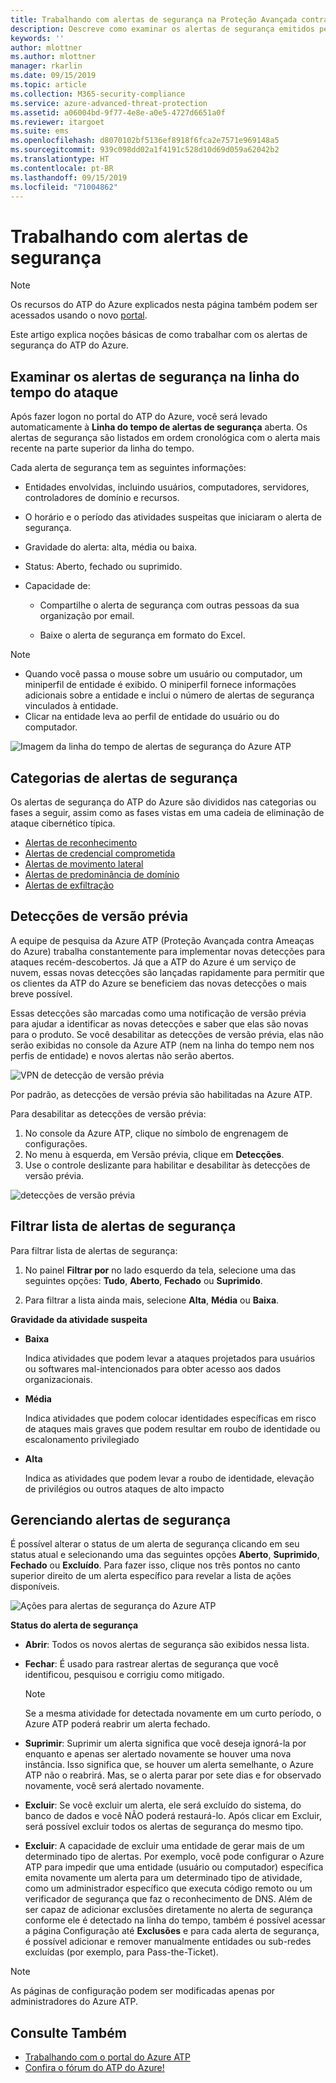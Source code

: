 ```yaml
---
title: Trabalhando com alertas de segurança na Proteção Avançada contra Ameaças do Azure | Microsoft Docs
description: Descreve como examinar os alertas de segurança emitidos pelo Azure ATP
keywords: ''
author: mlottner
ms.author: mlottner
manager: rkarlin
ms.date: 09/15/2019
ms.topic: article
ms.collection: M365-security-compliance
ms.service: azure-advanced-threat-protection
ms.assetid: a06004bd-9f77-4e8e-a0e5-4727d6651a0f
ms.reviewer: itargoet
ms.suite: ems
ms.openlocfilehash: d8070102bf5136ef8918f6fca2e7571e969148a5
ms.sourcegitcommit: 939c098dd02a1f4191c528d10d69d059a62042b2
ms.translationtype: HT
ms.contentlocale: pt-BR
ms.lasthandoff: 09/15/2019
ms.locfileid: "71004862"
---
```

# <a name="working-with-security-alerts"></a>Trabalhando com alertas de segurança

> [!NOTE]
> Os recursos do ATP do Azure explicados nesta página também podem ser acessados usando o novo [portal](https://portal.cloudappsecurity.com).

Este artigo explica noções básicas de como trabalhar com os alertas de segurança do ATP do Azure.

## Examinar os alertas de segurança na linha do tempo do ataque <a name="review-suspicious-activities-on-the-attack-time-line"></a>

Após fazer logon no portal do ATP do Azure, você será levado automaticamente à **Linha do tempo de alertas de segurança** aberta. Os alertas de segurança são listados em ordem cronológica com o alerta mais recente na parte superior da linha do tempo.

Cada alerta de segurança tem as seguintes informações:

- Entidades envolvidas, incluindo usuários, computadores, servidores, controladores de domínio e recursos.

- O horário e o período das atividades suspeitas que iniciaram o alerta de segurança.

- Gravidade do alerta: alta, média ou baixa.

- Status: Aberto, fechado ou suprimido.

- Capacidade de:

    - Compartilhe o alerta de segurança com outras pessoas da sua organização por email.

    - Baixe o alerta de segurança em formato do Excel.

> [!NOTE]
> - Quando você passa o mouse sobre um usuário ou computador, um miniperfil de entidade é exibido. O miniperfil fornece informações adicionais sobre a entidade e inclui o número de alertas de segurança vinculados à entidade.
> - Clicar na entidade leva ao perfil de entidade do usuário ou do computador.

![Imagem da linha do tempo de alertas de segurança do Azure ATP](media/atp-sa-timeline.png)

## <a name="security-alert-categories"></a>Categorias de alertas de segurança

Os alertas de segurança do ATP do Azure são divididos nas categorias ou fases a seguir, assim como as fases vistas em uma cadeia de eliminação de ataque cibernético típica. 

- [Alertas de reconhecimento](atp-reconnaissance-alerts.md)
- [Alertas de credencial comprometida](atp-compromised-credentials-alerts.md)
- [Alertas de movimento lateral](atp-lateral-movement-alerts.md)
- [Alertas de predominância de domínio](atp-domain-dominance-alerts.md)
- [Alertas de exfiltração](atp-exfiltration-alerts.md)

## Detecções de versão prévia <a name="preview-detections"></a>

A equipe de pesquisa da Azure ATP (Proteção Avançada contra Ameaças do Azure) trabalha constantemente para implementar novas detecções para ataques recém-descobertos. Já que a ATP do Azure é um serviço de nuvem, essas novas detecções são lançadas rapidamente para permitir que os clientes da ATP do Azure se beneficiem das novas detecções o mais breve possível.

Essas detecções são marcadas como uma notificação de versão prévia para ajudar a identificar as novas detecções e saber que elas são novas para o produto. Se você desabilitar as detecções de versão prévia, elas não serão exibidas no console da Azure ATP (nem na linha do tempo nem nos perfis de entidade) e novos alertas não serão abertos.

![VPN de detecção de versão prévia](./media/preview-detection-vpn.png)

Por padrão, as detecções de versão prévia são habilitadas na Azure ATP. 

Para desabilitar as detecções de versão prévia:

1. No console da Azure ATP, clique no símbolo de engrenagem de configurações.
2. No menu à esquerda, em Versão prévia, clique em **Detecções**.
3. Use o controle deslizante para habilitar e desabilitar às detecções de versão prévia.
 
![detecções de versão prévia](./media/preview-detections.png) 


## <a name="filter-security-alerts-list"></a>Filtrar lista de alertas de segurança
Para filtrar lista de alertas de segurança:

1. No painel **Filtrar por** no lado esquerdo da tela, selecione uma das seguintes opções: **Tudo**, **Aberto**, **Fechado** ou **Suprimido**.

2. Para filtrar a lista ainda mais, selecione **Alta**, **Média** ou **Baixa**.

**Gravidade da atividade suspeita**

- **Baixa**

    Indica atividades que podem levar a ataques projetados para usuários ou softwares mal-intencionados para obter acesso aos dados organizacionais.

- **Média**

    Indica atividades que podem colocar identidades específicas em risco de ataques mais graves que podem resultar em roubo de identidade ou escalonamento privilegiado

- **Alta**

    Indica as atividades que podem levar a roubo de identidade, elevação de privilégios ou outros ataques de alto impacto


## <a name="managing-security-alerts"></a>Gerenciando alertas de segurança

É possível alterar o status de um alerta de segurança clicando em seu status atual e selecionando uma das seguintes opções **Aberto**, **Suprimido**, **Fechado** ou **Excluído**.
Para fazer isso, clique nos três pontos no canto superior direito de um alerta específico para revelar a lista de ações disponíveis.

![Ações para alertas de segurança do Azure ATP](./media/atp-sa-actions.png)

**Status do alerta de segurança**

- **Abrir**: Todos os novos alertas de segurança são exibidos nessa lista.

- **Fechar**: É usado para rastrear alertas de segurança que você identificou, pesquisou e corrigiu como mitigado.

    > [!NOTE]
    > Se a mesma atividade for detectada novamente em um curto período, o Azure ATP poderá reabrir um alerta fechado.

- **Suprimir**: Suprimir um alerta significa que você deseja ignorá-la por enquanto e apenas ser alertado novamente se houver uma nova instância. Isso significa que, se houver um alerta semelhante, o Azure ATP não o reabrirá. Mas, se o alerta parar por sete dias e for observado novamente, você será alertado novamente.

- **Excluir**: Se você excluir um alerta, ele será excluído do sistema, do banco de dados e você NÃO poderá restaurá-lo. Após clicar em Excluir, será possível excluir todos os alertas de segurança do mesmo tipo.

- **Excluir**: A capacidade de excluir uma entidade de gerar mais de um determinado tipo de alertas. Por exemplo, você pode configurar o Azure ATP para impedir que uma entidade (usuário ou computador) específica emita novamente um alerta para um determinado tipo de atividade, como um administrador específico que executa código remoto ou um verificador de segurança que faz o reconhecimento de DNS. Além de ser capaz de adicionar exclusões diretamente no alerta de segurança conforme ele é detectado na linha do tempo, também é possível acessar a página Configuração até **Exclusões** e para cada alerta de segurança, é possível adicionar e remover manualmente entidades ou sub-redes excluídas (por exemplo, para Pass-the-Ticket).

> [!NOTE]
> As páginas de configuração podem ser modificadas apenas por administradores do Azure ATP.


## <a name="see-also"></a>Consulte Também

- [Trabalhando com o portal do Azure ATP](workspace-portal.md)
- [Confira o fórum do ATP do Azure!](https://aka.ms/azureatpcommunity)
